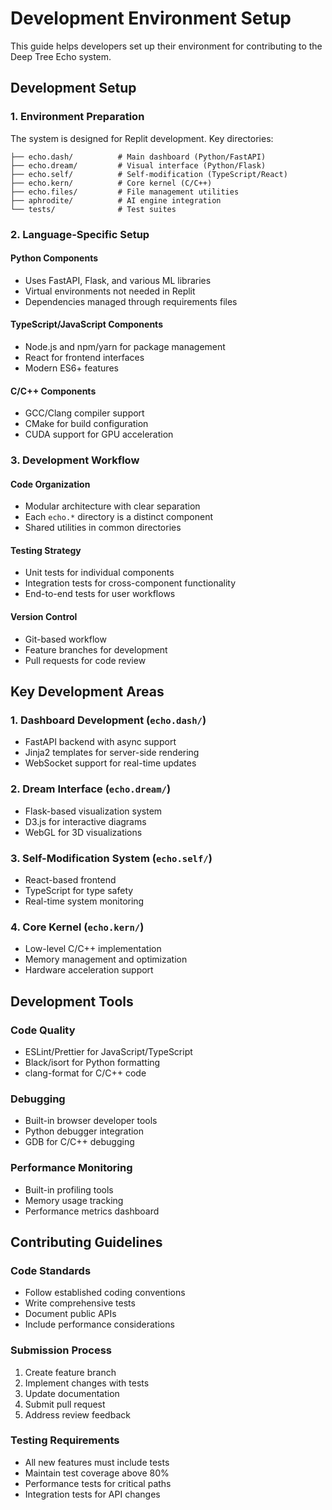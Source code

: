 
# Development Environment Setup

This guide helps developers set up their environment for contributing to the Deep Tree Echo system.

## Development Setup

### 1. Environment Preparation

The system is designed for Replit development. Key directories:

```
├── echo.dash/          # Main dashboard (Python/FastAPI)
├── echo.dream/         # Visual interface (Python/Flask)
├── echo.self/          # Self-modification (TypeScript/React)
├── echo.kern/          # Core kernel (C/C++)
├── echo.files/         # File management utilities
├── aphrodite/          # AI engine integration
└── tests/              # Test suites
```

### 2. Language-Specific Setup

#### Python Components
- Uses FastAPI, Flask, and various ML libraries
- Virtual environments not needed in Replit
- Dependencies managed through requirements files

#### TypeScript/JavaScript Components
- Node.js and npm/yarn for package management
- React for frontend interfaces
- Modern ES6+ features

#### C/C++ Components
- GCC/Clang compiler support
- CMake for build configuration
- CUDA support for GPU acceleration

### 3. Development Workflow

#### Code Organization
- Modular architecture with clear separation
- Each `echo.*` directory is a distinct component
- Shared utilities in common directories

#### Testing Strategy
- Unit tests for individual components
- Integration tests for cross-component functionality
- End-to-end tests for user workflows

#### Version Control
- Git-based workflow
- Feature branches for development
- Pull requests for code review

## Key Development Areas

### 1. Dashboard Development (`echo.dash/`)
- FastAPI backend with async support
- Jinja2 templates for server-side rendering
- WebSocket support for real-time updates

### 2. Dream Interface (`echo.dream/`)
- Flask-based visualization system
- D3.js for interactive diagrams
- WebGL for 3D visualizations

### 3. Self-Modification System (`echo.self/`)
- React-based frontend
- TypeScript for type safety
- Real-time system monitoring

### 4. Core Kernel (`echo.kern/`)
- Low-level C/C++ implementation
- Memory management and optimization
- Hardware acceleration support

## Development Tools

### Code Quality
- ESLint/Prettier for JavaScript/TypeScript
- Black/isort for Python formatting
- clang-format for C/C++ code

### Debugging
- Built-in browser developer tools
- Python debugger integration
- GDB for C/C++ debugging

### Performance Monitoring
- Built-in profiling tools
- Memory usage tracking
- Performance metrics dashboard

## Contributing Guidelines

### Code Standards
- Follow established coding conventions
- Write comprehensive tests
- Document public APIs
- Include performance considerations

### Submission Process
1. Create feature branch
2. Implement changes with tests
3. Update documentation
4. Submit pull request
5. Address review feedback

### Testing Requirements
- All new features must include tests
- Maintain test coverage above 80%
- Performance tests for critical paths
- Integration tests for API changes
